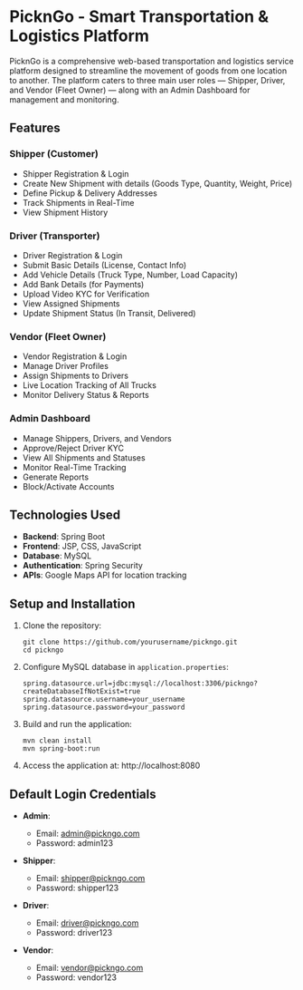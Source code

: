 # PicknGo - Smart Transportation & Logistics Platform

PicknGo is a comprehensive web-based transportation and logistics service platform designed to streamline the movement of goods from one location to another. The platform caters to three main user roles — Shipper, Driver, and Vendor (Fleet Owner) — along with an Admin Dashboard for management and monitoring.

## Features

### Shipper (Customer)
- Shipper Registration & Login
- Create New Shipment with details (Goods Type, Quantity, Weight, Price)
- Define Pickup & Delivery Addresses
- Track Shipments in Real-Time
- View Shipment History

### Driver (Transporter)
- Driver Registration & Login
- Submit Basic Details (License, Contact Info)
- Add Vehicle Details (Truck Type, Number, Load Capacity)
- Add Bank Details (for Payments)
- Upload Video KYC for Verification
- View Assigned Shipments
- Update Shipment Status (In Transit, Delivered)

### Vendor (Fleet Owner)
- Vendor Registration & Login
- Manage Driver Profiles
- Assign Shipments to Drivers
- Live Location Tracking of All Trucks
- Monitor Delivery Status & Reports

### Admin Dashboard
- Manage Shippers, Drivers, and Vendors
- Approve/Reject Driver KYC
- View All Shipments and Statuses
- Monitor Real-Time Tracking
- Generate Reports
- Block/Activate Accounts

## Technologies Used

- **Backend**: Spring Boot
- **Frontend**: JSP, CSS, JavaScript
- **Database**: MySQL
- **Authentication**: Spring Security
- **APIs**: Google Maps API for location tracking

## Setup and Installation

1. Clone the repository:
   ```
   git clone https://github.com/yourusername/pickngo.git
   cd pickngo
   ```

2. Configure MySQL database in `application.properties`:
   ```
   spring.datasource.url=jdbc:mysql://localhost:3306/pickngo?createDatabaseIfNotExist=true
   spring.datasource.username=your_username
   spring.datasource.password=your_password
   ```

3. Build and run the application:
   ```
   mvn clean install
   mvn spring-boot:run
   ```

4. Access the application at: http://localhost:8080

## Default Login Credentials

- **Admin**:
  - Email: admin@pickngo.com
  - Password: admin123

- **Shipper**:
  - Email: shipper@pickngo.com
  - Password: shipper123

- **Driver**:
  - Email: driver@pickngo.com
  - Password: driver123

- **Vendor**:
  - Email: vendor@pickngo.com
  - Password: vendor123 